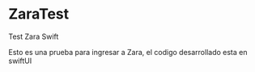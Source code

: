 # ZaraTest
Test Zara Swift


Esto es una prueba para ingresar a Zara, el codigo desarrollado esta en swiftUI
